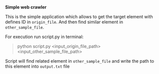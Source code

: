 **Simple web crawler**

This is the simple application which allows to get the target element with defines ID in `origin_file`.
And then find similar element in `other_sample_file`.

For execution run script.py in terminal:
>python script.py <input_origin_file_path> <input_other_sample_file_path>

Script will find related element in `other_sample_file` and write the path to this element into `output.txt` file